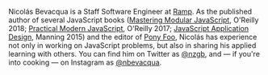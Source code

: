 Nicolás Bevacqua is a Staff Software Engineer at [Ramp](https://ramp.com). As the published author of several JavaScript books ([Mastering Modular JavaScript](https://amzn.to/2W5bvtR), O'Reilly 2018; [Practical Modern JavaScript](https://amzn.to/3efm5F5), O'Reilly 2017; [JavaScript Application Design](https://amzn.to/2Zbo5JY), Manning 2015) and the editor of [Pony Foo](https://ponyfoo.com), Nicolás has experience not only in working on JavaScript problems, but also in sharing his applied learning with others. You can find him on Twitter as [@nzgb](https://twitter.com/nzgb), and — if you're into cooking — on Instagram as [@nbevacqua](https://www.instagram.com/nbevacqua/).
